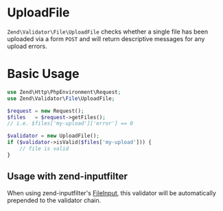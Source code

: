 # UploadFile

`Zend\Validator\File\UploadFile` checks whether a single file has been uploaded
via a form `POST` and will return descriptive messages for any upload errors.

# Basic Usage

```php
use Zend\Http\PhpEnvironment\Request;
use Zend\Validator\File\UploadFile;

$request = new Request();
$files   = $request->getFiles();
// i.e. $files['my-upload']['error'] == 0

$validator = new UploadFile();
if ($validator->isValid($files['my-upload'])) {
    // file is valid
}
```

## Usage with zend-inputfilter

When using zend-inputfilter's [FileInput](https://docs.zendframework.com/zend-inputfilter/file-input/),
this validator will be automatically prepended to the validator chain.
